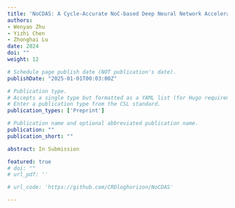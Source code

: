 ```yaml
---
title: 'NoCDAS: A Cycle-Accurate NoC-based Deep Neural Network Accelerator Simulator'
authors:
- Wenyao Zhu
- Yizhi Chen
- Zhonghai Lu
date: 2024
doi: ""
weight: 12

# Schedule page publish date (NOT publication's date).
publishDate: "2025-01-01T00:03:00Z"

# Publication type.
# Accepts a single type but formatted as a YAML list (for Hugo requirements).
# Enter a publication type from the CSL standard.
publication_types: ['Preprint']

# Publication name and optional abbreviated publication name.
publication: ""
publication_short: ""

abstract: In Submission

featured: true
# doi: ""
# url_pdf: ''

# url_code: 'https://github.com/CRDloghorizon/NoCDAS'

---
```

